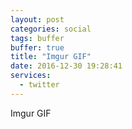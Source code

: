 ```yaml
---
layout: post
categories: social
tags: buffer
buffer: true
title: "Imgur GIF"
date: 2016-12-30 19:28:41
services: 
  - twitter
---
```

Imgur GIF

